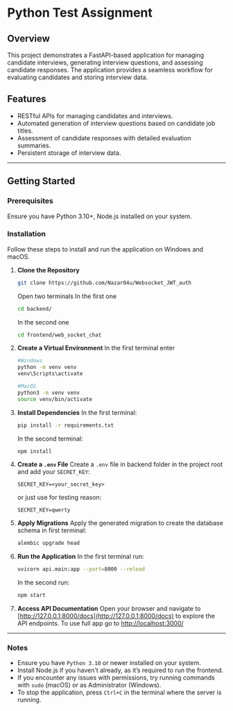 # Python Test Assignment

## Overview
This project demonstrates a FastAPI-based application for managing candidate interviews, generating interview questions, and assessing candidate responses. The application provides a seamless workflow for evaluating candidates and storing interview data.

## Features
- RESTful APIs for managing candidates and interviews.
- Automated generation of interview questions based on candidate job titles.
- Assessment of candidate responses with detailed evaluation summaries.
- Persistent storage of interview data.

---

## Getting Started

### Prerequisites
Ensure you have Python 3.10+, Node.js installed on your system.

### Installation

Follow these steps to install and run the application on Windows and macOS.

1. **Clone the Repository**
   ```bash
   git clone https://github.com/Nazar04u/Websocket_JWT_auth
   ```
   Open two terminals
   In the first one
   ```bash
   cd backend/
   ```
   In the second one
   ```bash
   cd frontend/web_socket_chat
   ```

2. **Create a Virtual Environment**
    In the first terminal enter
   ```bash
   #Windows
   python -m venv venv
   venv\Scripts\activate
   
   #MacOS
   python3 -m venv venv
   source venv/bin/activate
   ```


3. **Install Dependencies**
    In the first terminal:
   ```bash
   pip install -r requirements.txt
   ```
   In the second terminal:
   ```bash
   npm install
   ```

4. **Create a `.env` File**
   Create a `.env` file in backend folder in the project root and add your `SECRET_KEY`:
   ```plaintext
   SECRET_KEY=<your_secret_key>
   ```
   or just use for testing reason:
   ```plaintext
   SECRET_KEY=qwerty
   ```

5. **Apply Migrations**
   Apply the generated migration to create the database schema in first terminal:
   ```bash
   alembic upgrade head
   ```

6. **Run the Application**
    In the first terminal run:
   ```bash
   uvicorn api.main:app --port=8000 --reload
   ```
   In the second run:
   ```bash
   npm start
   ```

7. **Access API Documentation**
   Open your browser and navigate to [http://127.0.0.1:8000/docs](http://127.0.0.1:8000/docs) to explore the API endpoints.
   To use full app go to  [http://localhost:3000/](http://localhost:3000/)
---

### Notes

- Ensure you have `Python 3.10` or newer installed on your system.
- Install Node.js if you haven’t already, as it’s required to run the frontend.
- If you encounter any issues with permissions, try running commands with `sudo` (macOS) or as Administrator (Windows).
- To stop the application, press `Ctrl+C` in the terminal where the server is running.
